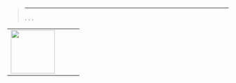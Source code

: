 
>****
>. . .
> [](https://market.jeedom.com/index.php?v=d&p=market&type=plugin&categorie=pro) 


| | | | |
|--- | --- | --- | ---|
|<img src="./beta/._icon.png" class="pluginLogo" width="100" />||<br/>|<br/>[](https://market.jeedom.com/index.php?v=d&p=market_display&id=-1)|
